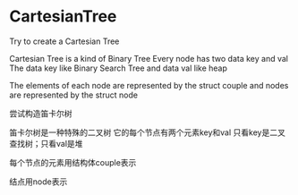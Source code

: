 # CartesianTree
Try to create a Cartesian Tree

Cartesian Tree is a kind of Binary Tree
Every node has two data key and val
The data key like Binary Search Tree and data val like heap

The elements of each node are represented by the struct couple
and nodes are represented by the struct node

尝试构造笛卡尔树

笛卡尔树是一种特殊的二叉树
它的每个节点有两个元素key和val
只看key是二叉查找树；只看val是堆

每个节点的元素用结构体couple表示

结点用node表示
